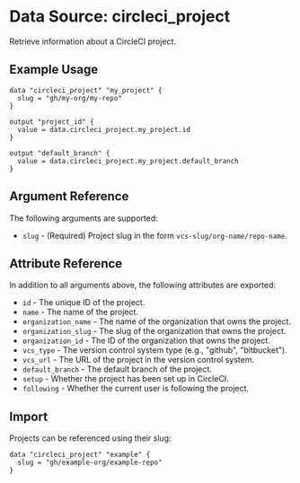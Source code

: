 # Data Source: circleci_project

Retrieve information about a CircleCI project.

## Example Usage

```hcl
data "circleci_project" "my_project" {
  slug = "gh/my-org/my-repo"
}

output "project_id" {
  value = data.circleci_project.my_project.id
}

output "default_branch" {
  value = data.circleci_project.my_project.default_branch
}
```

## Argument Reference

The following arguments are supported:

* `slug` - (Required) Project slug in the form `vcs-slug/org-name/repo-name`.

## Attribute Reference

In addition to all arguments above, the following attributes are exported:

* `id` - The unique ID of the project.
* `name` - The name of the project.
* `organization_name` - The name of the organization that owns the project.
* `organization_slug` - The slug of the organization that owns the project.
* `organization_id` - The ID of the organization that owns the project.
* `vcs_type` - The version control system type (e.g., "github", "bitbucket").
* `vcs_url` - The URL of the project in the version control system.
* `default_branch` - The default branch of the project.
* `setup` - Whether the project has been set up in CircleCI.
* `following` - Whether the current user is following the project.

## Import

Projects can be referenced using their slug:

```hcl
data "circleci_project" "example" {
  slug = "gh/example-org/example-repo"
}
```
